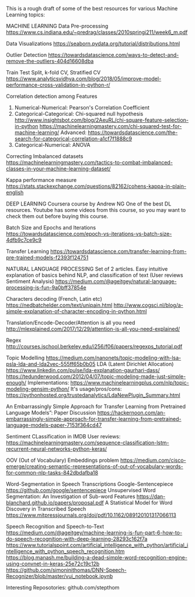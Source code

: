 This is a rough draft of some of the best resources for various Machine Learning topics:

MACHINE LEARNING
 Data Pre-processing
 https://www.cs.indiana.edu/~predrag/classes/2010springi211/week6_m.pdf
 
 Data Visualizations
 https://seaborn.pydata.org/tutorial/distributions.html

 Outlier Detection
 https://towardsdatascience.com/ways-to-detect-and-remove-the-outliers-404d16608dba
 
 Train Test Split, k-fold CV, Stratified CV
 https://www.analyticsvidhya.com/blog/2018/05/improve-model-performance-cross-validation-in-python-r/

 Correlation detection among Features
 1. Numerical-Numerical: Pearson's Correlation Coefficient
 2. Categorical-Categorical: Chi-squared null hypothesis 
    http://www.insightsbot.com/blog/2AeuRL/chi-square-feature-selection-in-python
    https://machinelearningmastery.com/chi-squared-test-for-machine-learning/
    Advanced: https://towardsdatascience.com/the-search-for-categorical-correlation-a1cf7f1888c9
 3. Categorical-Numerical: 
    ANOVA

 Correcting Imbalanced datasets
 https://machinelearningmastery.com/tactics-to-combat-imbalanced-classes-in-your-machine-learning-dataset/

 Kappa performance measure
 https://stats.stackexchange.com/questions/82162/cohens-kappa-in-plain-english

DEEP LEARNING
 Coursera course by Andrew NG
 One of the best DL resources. Youtube has some videos from this course, so you may want to check them out before buying this course.

 Batch Size and Epochs and Iterations
 https://towardsdatascience.com/epoch-vs-iterations-vs-batch-size-4dfb9c7ce9c9

 Transfer Learning
 https://towardsdatascience.com/transfer-learning-from-pre-trained-models-f2393f124751
 
NATURAL LANGUAGE PROCESSING
 Set of 2 articles. Easy intuitive explanation of basics behind NLP, and classification of text (User reviews Sentiment Analysis)
 https://medium.com/@ageitgey/natural-language-processing-is-fun-9a0bff37854e
 
 Characters decoding (French, Latin etc)
 https://nedbatchelder.com/text/unipain.html
 http://www.cogsci.nl/blog/a-simple-explanation-of-character-encoding-in-python.html
 
 Translation/Encode-Decoder/Attention is all you need
 http://mlexplained.com/2017/12/29/attention-is-all-you-need-explained/
 
 Regex
 http://courses.ischool.berkeley.edu/i256/f06/papers/regexps_tutorial.pdf
 
 Topic Modelling
 https://medium.com/nanonets/topic-modeling-with-lsa-psla-lda-and-lda2vec-555ff65b0b05
 LDA (Latent Dirichlet Allocation)
 https://www.linkedin.com/pulse/lda-explanation-gaurhari-dass/
 https://tedunderwood.com/2012/04/07/topic-modeling-made-just-simple-enough/
 Implementations:
 https://www.machinelearningplus.com/nlp/topic-modeling-gensim-python/
 It's usage/pros/cons:
 https://pythonhosted.org/trustedanalytics/LdaNewPlugin_Summary.html
 
 An Embarrassingly Simple Approach for Transfer Learning from Pretrained Language Models”: Paper Discussion
 https://hackernoon.com/an-embarrassingly-simple-approach-for-transfer-learning-from-pretrained-language-models-paper-7153f364cd47
 
 Sentiment CLassification in IMDB User reviews: https://machinelearningmastery.com/sequence-classification-lstm-recurrent-neural-networks-python-keras/

 OOV (Out of Vocabulary) Embeddings problem
 https://medium.com/cisco-emerge/creating-semantic-representations-of-out-of-vocabulary-words-for-common-nlp-tasks-842dbdafba18
 
 Word-Segmentation in Speech Transcriptions
 Google-Sentencepiece
 https://github.com/google/sentencepiece
 Unsupervised Word Segmentation: An Investigation of Sub-word Features
 https://dan-blanchard.github.io/papers/proposal.pdf
 A Statistical Model for Word Discovery in Transcribed Speech
 https://www.mitpressjournals.org/doi/pdf/10.1162/089120101317066113
 
 Speech Recognition and Speech-to-Text
 https://medium.com/@ageitgey/machine-learning-is-fun-part-6-how-to-do-speech-recognition-with-deep-learning-28293c162f7a
 https://www.tutorialspoint.com/artificial_intelligence_with_python/artificial_intelligence_with_python_speech_recognition.htm
 https://blog.manash.me/building-a-dead-simple-word-recognition-engine-using-convnet-in-keras-25e72c19c12b
 https://github.com/simoninithomas/DNN-Speech-Recognizer/blob/master/vui_notebook.ipynb
 
 Interesting Reposotories:
 github.com/stepthom
